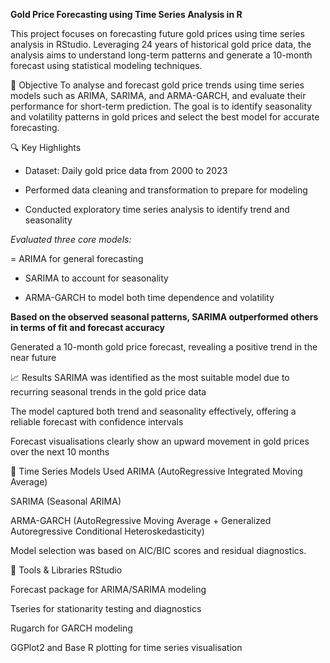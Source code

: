 **Gold Price Forecasting using Time Series Analysis in R**

This project focuses on forecasting future gold prices using time series analysis in RStudio. Leveraging 24 years of historical gold price data, the analysis aims to understand long-term patterns and generate a 10-month forecast using statistical modeling techniques.

📌 Objective
To analyse and forecast gold price trends using time series models such as ARIMA, SARIMA, and ARMA-GARCH, and evaluate their performance for short-term prediction. The goal is to identify seasonality and volatility patterns in gold prices and select the best model for accurate forecasting.

🔍 Key Highlights
- Dataset: Daily gold price data from 2000 to 2023

- Performed data cleaning and transformation to prepare for modeling

- Conducted exploratory time series analysis to identify trend and seasonality

*Evaluated three core models:*

= ARIMA for general forecasting

- SARIMA to account for seasonality

- ARMA-GARCH to model both time dependence and volatility

**Based on the observed seasonal patterns, SARIMA outperformed others in terms of fit and forecast accuracy**

Generated a 10-month gold price forecast, revealing a positive trend in the near future

📈 Results
SARIMA was identified as the most suitable model due to recurring seasonal trends in the gold price data

The model captured both trend and seasonality effectively, offering a reliable forecast with confidence intervals

Forecast visualisations clearly show an upward movement in gold prices over the next 10 months

🧠 Time Series Models Used
ARIMA (AutoRegressive Integrated Moving Average)

SARIMA (Seasonal ARIMA)

ARMA-GARCH (AutoRegressive Moving Average + Generalized Autoregressive Conditional Heteroskedasticity)

Model selection was based on AIC/BIC scores and residual diagnostics.

🧰 Tools & Libraries
RStudio

Forecast package for ARIMA/SARIMA modeling

Tseries for stationarity testing and diagnostics

Rugarch for GARCH modeling

GGPlot2 and Base R plotting for time series visualisation
